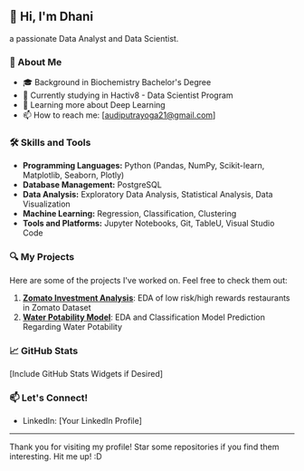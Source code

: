 ## 👋 Hi, I'm Dhani

a passionate Data Analyst and Data Scientist.

### 🌟 About Me

- 🎓 Background in Biochemistry Bachelor's Degree
- 🔭 Currently studying in Hactiv8 - Data Scientist Program
- 🌱 Learning more about Deep Learning
- 📫 How to reach me: [audiputrayoga21@gmail.com]

### 🛠️ Skills and Tools

- **Programming Languages:** Python (Pandas, NumPy, Scikit-learn, Matplotlib, Seaborn, Plotly)
- **Database Management:** PostgreSQL
- **Data Analysis:** Exploratory Data Analysis, Statistical Analysis, Data Visualization
- **Machine Learning:** Regression, Classification, Clustering
- **Tools and Platforms:** Jupyter Notebooks, Git, TableU, Visual Studio Code

### 🔍 My Projects

Here are some of the projects I've worked on. Feel free to check them out:

1. [**Zomato Investment Analysis**](https://github.com/achmaddhani/zomato-investment-analysis): EDA of low risk/high rewards restaurants in Zomato Dataset
2. [**Water Potability Model**](https://github.com/achmaddhani/water-potability-model): EDA and Classification Model Prediction Regarding Water Potability

### 📈 GitHub Stats

[Include GitHub Stats Widgets if Desired]

### 📫 Let's Connect!

- LinkedIn: [Your LinkedIn Profile]


---

Thank you for visiting my profile! Star some repositories if you find them interesting. Hit me up! :D

